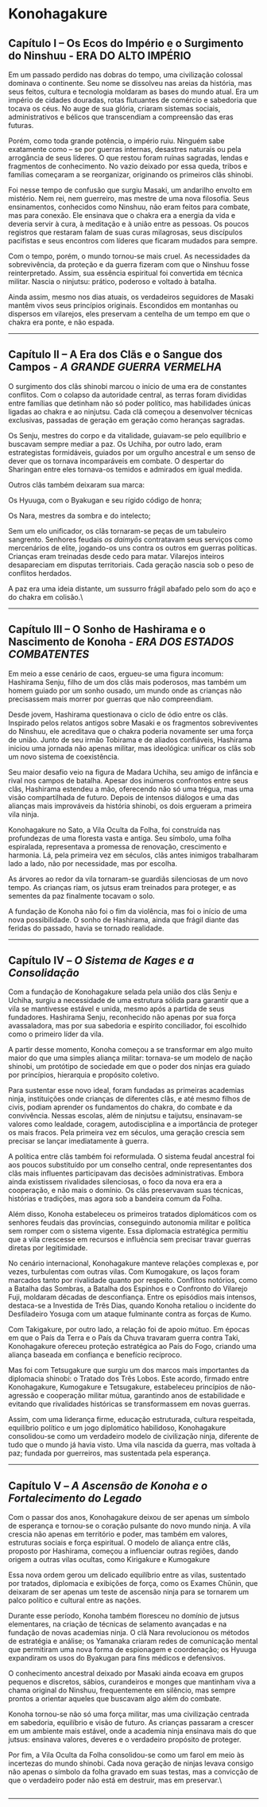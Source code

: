 # Konohagakure

## &#x20;**Capítulo I – Os Ecos do Império e o Surgimento do Ninshuu - ERA DO ALTO IMPÉRIO**

&#x20;Em um passado perdido nas dobras do tempo, uma civilização colossal dominava o continente. Seu nome se dissolveu nas areias da história, mas seus feitos, cultura e tecnologia moldaram as bases do mundo atual. Era um império de cidades douradas, rotas flutuantes de comércio e sabedoria que tocava os céus. No auge de sua glória, criaram sistemas sociais, administrativos e bélicos que transcendiam a compreensão das eras futuras.

&#x20;Porém, como toda grande potência, o império ruiu. Ninguém sabe exatamente como – se por guerras internas, desastres naturais ou pela arrogância de seus líderes. O que restou foram ruínas sagradas, lendas e fragmentos de conhecimento. No vazio deixado por essa queda, tribos e famílias começaram a se reorganizar, originando os primeiros clãs shinobi.

&#x20;Foi nesse tempo de confusão que surgiu Masaki, um andarilho envolto em mistério. Nem rei, nem guerreiro, mas mestre de uma nova filosofia. Seus ensinamentos, conhecidos como Ninshuu, não eram feitos para combate, mas para conexão. Ele ensinava que o chakra era a energia da vida e deveria servir à cura, à meditação e à união entre as pessoas. Os poucos registros que restaram falam de suas curas milagrosas, seus discípulos pacifistas e seus encontros com líderes que ficaram mudados para sempre.

&#x20;Com o tempo, porém, o mundo tornou-se mais cruel. As necessidades da sobrevivência, da proteção e da guerra fizeram com que o Ninshuu fosse reinterpretado. Assim, sua essência espiritual foi convertida em técnica militar. Nascia o ninjutsu: prático, poderoso e voltado à batalha.

&#x20;Ainda assim, mesmo nos dias atuais, os verdadeiros seguidores de Masaki mantêm vivos seus princípios originais. Escondidos em montanhas ou dispersos em vilarejos, eles preservam a centelha de um tempo em que o chakra era ponte, e não espada.

***

## &#x20;Capítulo II – A Era dos Clãs e o Sangue dos Campos - _A GRANDE GUERRA VERMELHA_

&#x20;O surgimento dos clãs shinobi marcou o início de uma era de constantes conflitos. Com o colapso da autoridade central, as terras foram divididas entre famílias que detinham não só poder político, mas habilidades únicas ligadas ao chakra e ao ninjutsu. Cada clã começou a desenvolver técnicas exclusivas, passadas de geração em geração como heranças sagradas.

&#x20;Os Senju, mestres do corpo e da vitalidade, guiavam-se pelo equilíbrio e buscavam sempre mediar a paz. Os Uchiha, por outro lado, eram estrategistas formidáveis, guiados por um orgulho ancestral e um senso de dever que os tornava incomparáveis em combate. O despertar do Sharingan entre eles tornava-os temidos e admirados em igual medida.

Outros clãs também deixaram sua marca:

Os Hyuuga, com o Byakugan e seu rígido código de honra;

Os Nara, mestres da sombra e do intelecto;

&#x20;Sem um elo unificador, os clãs tornaram-se peças de um tabuleiro sangrento. Senhores feudais _os daimyōs_ contratavam seus serviços como mercenários de elite, jogando-os uns contra os outros em guerras políticas. Crianças eram treinadas desde cedo para matar. Vilarejos inteiros desapareciam em disputas territoriais. Cada geração nascia sob o peso de conflitos herdados.

A paz era uma ideia distante, um sussurro frágil abafado pelo som do aço e do chakra em colisão.\


***

## &#x20;Capítulo III – O Sonho de Hashirama e o Nascimento de Konoha - _ERA DOS ESTADOS COMBATENTES_



&#x20;Em meio a esse cenário de caos, ergueu-se uma figura incomum: Hashirama Senju, filho de um dos clãs mais poderosos, mas também um homem guiado por um sonho ousado, um mundo onde as crianças não precisassem mais morrer por guerras que não compreendiam.

&#x20;Desde jovem, Hashirama questionava o ciclo de ódio entre os clãs. Inspirado pelos relatos antigos sobre Masaki e os fragmentos sobreviventes do Ninshuu, ele acreditava que o chakra poderia novamente ser uma força de união. Junto de seu irmão Tobirama e de aliados confiáveis, Hashirama iniciou uma jornada não apenas militar, mas ideológica: unificar os clãs sob um novo sistema de coexistência.

&#x20;Seu maior desafio veio na figura de Madara Uchiha, seu amigo de infância e rival nos campos de batalha. Apesar dos inúmeros confrontos entre seus clãs, Hashirama estendeu a mão, oferecendo não só uma trégua, mas uma visão compartilhada de futuro. Depois de intensos diálogos e uma das alianças mais improváveis da história shinobi, os dois ergueram a primeira vila ninja.

&#x20;Konohagakure no Sato, a Vila Oculta da Folha, foi construída nas profundezas de uma floresta vasta e antiga. Seu símbolo, uma folha espiralada, representava a promessa de renovação, crescimento e harmonia. Lá, pela primeira vez em séculos, clãs antes inimigos trabalharam lado a lado, não por necessidade, mas por escolha.

&#x20;As árvores ao redor da vila tornaram-se guardiãs silenciosas de um novo tempo. As crianças riam, os jutsus eram treinados para proteger, e as sementes da paz finalmente tocavam o solo.

&#x20;A fundação de Konoha não foi o fim da violência, mas foi o início de uma nova possibilidade. O sonho de Hashirama, ainda que frágil diante das feridas do passado, havia se tornado realidade.

***

## &#x20;Capítulo IV – _O Sistema de Kages e a Consolidação_

Com a fundação de Konohagakure selada pela união dos clãs Senju e Uchiha, surgiu a necessidade de uma estrutura sólida para garantir que a vila se mantivesse estável e unida, mesmo após a partida de seus fundadores. Hashirama Senju, reconhecido não apenas por sua força avassaladora, mas por sua sabedoria e espírito conciliador, foi escolhido como o primeiro líder da vila.

&#x20;A partir desse momento, Konoha começou a se transformar em algo muito maior do que uma simples aliança militar: tornava-se um modelo de nação shinobi, um protótipo de sociedade em que o poder dos ninjas era guiado por princípios, hierarquia e propósito coletivo.

&#x20;Para sustentar esse novo ideal, foram fundadas as primeiras academias ninja, instituições onde crianças de diferentes clãs, e até mesmo filhos de civis, podiam aprender os fundamentos do chakra, do combate e da convivência. Nessas escolas, além de ninjutsu e taijutsu, ensinavam-se valores como lealdade, coragem, autodisciplina e a importância de proteger os mais fracos. Pela primeira vez em séculos, uma geração crescia sem precisar se lançar imediatamente à guerra.

&#x20;A política entre clãs também foi reformulada. O sistema feudal ancestral foi aos poucos substituído por um conselho central, onde representantes dos clãs mais influentes participavam das decisões administrativas. Embora ainda existissem rivalidades silenciosas, o foco da nova era era a cooperação, e não mais o domínio. Os clãs preservavam suas técnicas, histórias e tradições, mas agora sob a bandeira comum da Folha.

&#x20;Além disso, Konoha estabeleceu os primeiros tratados diplomáticos com os senhores feudais das províncias, conseguindo autonomia militar e política sem romper com o sistema vigente. Essa diplomacia estratégica permitiu que a vila crescesse em recursos e influência sem precisar travar guerras diretas por legitimidade.

&#x20;No cenário internacional, Konohagakure manteve relações complexas e, por vezes, turbulentas com outras vilas. Com Kumogakure, os laços foram marcados tanto por rivalidade quanto por respeito. Conflitos notórios, como a Batalha das Sombras, a Batalha dos Espinhos e o Confronto do Vilarejo Fuji, moldaram décadas de desconfiança. Entre os episódios mais intensos, destaca-se a Investida de Três Dias, quando Konoha retaliou o incidente do Desfiladeiro Yosuga com um ataque fulminante contra as forças de Kumo.

&#x20;Com Takigakure, por outro lado, a relação foi de apoio mútuo. Em épocas em que o País da Terra e o País da Chuva travaram guerra contra Taki, Konohagakure ofereceu proteção estratégica ao País do Fogo, criando uma aliança baseada em confiança e benefício recíproco.

&#x20;Mas foi com Tetsugakure que surgiu um dos marcos mais importantes da diplomacia shinobi: o Tratado dos Três Lobos. Este acordo, firmado entre Konohagakure, Kumogakure e Tetsugakure, estabeleceu princípios de não-agressão e cooperação militar mútua, garantindo anos de estabilidade e evitando que rivalidades históricas se transformassem em novas guerras.

&#x20;Assim, com uma liderança firme, educação estruturada, cultura respeitada, equilíbrio político e um jogo diplomático habilidoso, Konohagakure consolidou-se como um verdadeiro modelo de civilização ninja, diferente de tudo que o mundo já havia visto. Uma vila nascida da guerra, mas voltada à paz; fundada por guerreiros, mas sustentada pela esperança.

***

## &#x20;Capítulo V – _A Ascensão de Konoha e o Fortalecimento do Legado_

&#x20;Com o passar dos anos, Konohagakure deixou de ser apenas um símbolo de esperança e tornou-se o coração pulsante do novo mundo ninja. A vila crescia não apenas em território e poder, mas também em valores, estruturas sociais e força espiritual. O modelo de aliança entre clãs, proposto por Hashirama, começou a influenciar outras regiões, dando origem a outras vilas ocultas, como Kirigakure e Kumogakure

&#x20;Essa nova ordem gerou um delicado equilíbrio entre as vilas, sustentado por tratados, diplomacia e exibições de força, como os Exames Chūnin, que deixaram de ser apenas um teste de ascensão ninja para se tornarem um palco político e cultural entre as nações.

&#x20;Durante esse período, Konoha também floresceu no domínio de jutsus elementares, na criação de técnicas de selamento avançadas e na fundação de novas academias ninja. O clã Nara revolucionou os métodos de estratégia e análise; os Yamanaka criaram redes de comunicação mental que permitiram uma nova forma de espionagem e coordenação; os Hyuuga expandiram os usos do Byakugan para fins médicos e defensivos.

&#x20;O conhecimento ancestral deixado por Masaki ainda ecoava em grupos pequenos e discretos, sábios, curandeiros e monges que mantinham viva a chama original do Ninshuu, frequentemente em silêncio, mas sempre prontos a orientar aqueles que buscavam algo além do combate.

&#x20;Konoha tornou-se não só uma força militar, mas uma civilização centrada em sabedoria, equilíbrio e visão de futuro. As crianças passaram a crescer em um ambiente mais estável, onde a academia ninja ensinava mais do que jutsus: ensinava valores, deveres e o verdadeiro propósito de proteger.

&#x20;Por fim, a Vila Oculta da Folha consolidou-se como um farol em meio às incertezas do mundo shinobi. Cada nova geração de ninjas levava consigo não apenas o símbolo da folha gravado em suas testas, mas a convicção de que o verdadeiro poder não está em destruir, mas em preservar.\


<figure><img src="../../.gitbook/assets/image (32).png" alt=""><figcaption></figcaption></figure>

***
